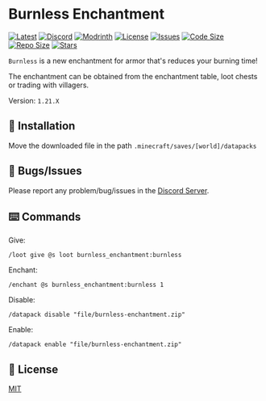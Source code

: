 # Burnless Enchantment

[![Latest](https://img.shields.io/github/v/release/lullaby6/burnless-enchantment-data-pack?color=blueviolet&logo=github)](https://github.com/lullaby6/burnless-enchantment-data-pack/releases)
[![Discord](https://img.shields.io/discord/1327308441324097681?label=discord&color=blue&logo=discord)](https://discord.gg/5UdcDa5xNC)
[![Modrinth](https://img.shields.io/modrinth/dt/burnless-enchantment-data-pack?label=modrinth&logo=modrinth)](https://modrinth.com/datapack/burnless-enchantment)
[![License](https://img.shields.io/badge/license-mit-green)](https://github.com/lullaby6/burnless-enchantment-data-pack/blob/main/LICENSE)
[![Issues](https://img.shields.io/github/issues/lullaby6/burnless-enchantment-data-pack?color=orange&logo=github)](https://github.com/lullaby6/burnless-enchantment-data-pack/issues)
[![Code Size](https://img.shields.io/github/languages/code-size/lullaby6/burnless-enchantment-data-pack?color=purple&logoColor=white)](https://github.com/lullaby6/burnless-enchantment-data-pack)
[![Repo Size](https://img.shields.io/github/repo-size/lullaby6/burnless-enchantment-data-pack?logo=dropbox&color=red)](https://github.com/lullaby6/burnless-enchantment-data-pack)
[![Stars](https://img.shields.io/github/stars/lullaby6/burnless-enchantment-data-pack?logo=github&color=yellow)](https://github.com/lullaby6/burnless-enchantment-data-pack/stargazers)

`Burnless` is a new enchantment for armor that's reduces your burning time!

The enchantment can be obtained from the enchantment table, loot chests or trading with villagers.

Version: `1.21.X`

## 📂 Installation

Move the downloaded file in the path `.minecraft/saves/[world]/datapacks`

## 👾 Bugs/Issues

Please report any problem/bug/issues in the [Discord Server](https://discord.gg/5UdcDa5xNC).

## ⌨️ Commands

Give:

```mcfunction
/loot give @s loot burnless_enchantment:burnless
```

Enchant:

```mcfunction
/enchant @s burnless_enchantment:burnless 1
```

Disable:

```mcfunction
/datapack disable "file/burnless-enchantment.zip"
```

Enable:

```mcfunction
/datapack enable "file/burnless-enchantment.zip"
```

## 🪪 License

[MIT](https://github.com/lullaby6/burnless-enchantment-data-pack/blob/main/LICENSE)